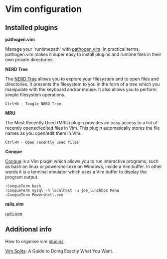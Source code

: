 Vim configuration
============

Installed plugins
------------

**pathogen.vim**

Manage your 'runtimepath' with [pathogen.vim](https://github.com/tpope/vim-pathogen). In practical terms, pathogen.vim makes it super easy to install plugins and runtime files in their own private directories.

**NERD Tree**

The [NERD Tree](https://github.com/scrooloose/nerdtree) allows you to explore your filesystem and to open files and directories. It presents the filesystem to you in the form of a tree which you manipulate with the keyboard and/or mouse. It also allows you to perform simple filesystem operations.

    Ctrl+N - Toogle NERD Tree

**MRU**

The Most Recently Used (MRU) plugin provides an easy access to a list of 
recently opened/edited files in Vim. This plugin automatically stores the 
file names as you open/edit them in Vim.

    Ctrl+M - Open recently used files

**Conque**

[Conque](http://code.google.com/p/conque/) is a Vim plugin which allows you to run interactive programs, such as bash on linux or powershell.exe on Windows, inside a Vim buffer. In other words it is a terminal emulator which uses a Vim buffer to display the program output.

    :ConqueTerm bash
    :ConqueTerm mysql -h localhost -u joe_lunchbox Menu
    :ConqueTerm Powershell.exe

**rails.vim**

[rails.vim](https://github.com/tpope/vim-rails)

Additional info
------------

How to organise vim [plugins](http://linuxlefty.com/tools/favorite-vim-plugins-vi-gvim.html).

[Vim Splits](http://technotales.wordpress.com/2010/04/29/vim-splits-a-guide-to-doing-exactly-what-you-want/): A Guide to Doing Exactly What You Want.
